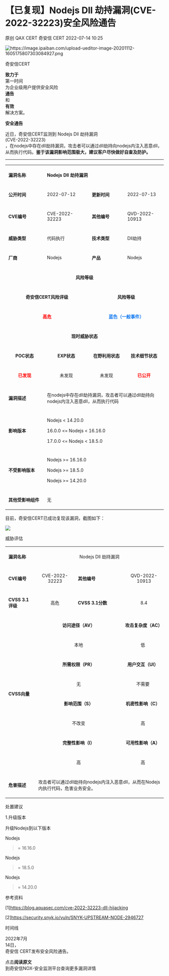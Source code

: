 #  【已复现】Nodejs Dll 劫持漏洞(CVE-2022-32223)安全风险通告   
原创 QAX CERT  奇安信 CERT   2022-07-14 10:25  
  
![](https://mmbiz.qpic.cn/mmbiz_png/EkibxOB3fs4icrhoWdKnhTgicSjB9pXdeZwDibNIBAEMegibEdG1vrjOibsq887TUz3ztMkM6Qvibic7r26sqbUIbicOMYg/640?wx_fmt=png "https://image.ipaiban.com/upload-ueditor-image-20201112-1605175807303084927.png")  
  
奇安信CERT  
  
**致力于**  
第一时间  
为企业级用户提供安全风险  
**通告**  
和  
**有效**  
解决方案。  
  
  
**安全通告**  
  
  
  
近日，奇安信CERT监测到 Nodejs Dll 劫持漏洞  
(CVE-2022-32223)  
，在nodejs中存在dll劫持漏洞，攻击者可以通过dll劫持向nodejs内注入恶意dll，从而执行代码。**鉴于该漏洞影响范围极大，建议客户尽快做好自查及防护。**  
  
****  
<table><tbody><tr><td style="word-break: break-all;padding: 5px 10px;border-color: rgb(221, 221, 221);" width="99"><p><strong><span style="font-size: 14px;">漏洞名称</span></strong></p></td><td colspan="3" style="word-break: break-all;padding: 5px 10px;border-color: rgb(221, 221, 221);"><p><strong><span style="font-size: 14px;">Nodejs Dll 劫持漏洞</span></strong></p></td></tr><tr><td style="padding: 5px 10px;border-color: rgb(221, 221, 221);" width="120"><p><strong><span style="font-size: 14px;">公开时间</span></strong></p></td><td style="padding: 5px 10px;border-color: rgb(221, 221, 221);" width="154"><p><span style="font-size: 14px;">2022-07-12</span></p></td><td style="word-break: break-all;padding: 5px 10px;border-color: rgb(221, 221, 221);" width="115"><p><strong><span style="font-size: 14px;">更新时间</span></strong></p></td><td style="padding: 5px 10px;border-color: rgb(221, 221, 221);" width="125"><p><span style="font-size: 14px;">2022-07-13</span></p></td></tr><tr><td style="padding: 5px 10px;border-color: rgb(221, 221, 221);" width="136"><p><strong><span style="font-size: 14px;">CVE编号</span></strong></p></td><td style="padding: 5px 10px;border-color: rgb(221, 221, 221);" width="164"><p><span style="font-size: 14px;">CVE-2022-32223</span></p></td><td style="padding: 5px 10px;border-color: rgb(221, 221, 221);" width="126"><p><strong><span style="font-size: 14px;">其他编号</span></strong></p></td><td style="padding: 5px 10px;border-color: rgb(221, 221, 221);" width="133"><p><span style="font-size: 14px;">QVD-2022-10913</span></p></td></tr><tr><td style="padding: 5px 10px;border-color: rgb(221, 221, 221);" width="141"><p><strong><span style="font-size: 14px;">威胁类型</span></strong></p></td><td style="padding: 5px 10px;border-color: rgb(221, 221, 221);" width="164"><p><span style="font-size: 14px;">代码执行</span></p></td><td style="padding: 5px 10px;border-color: rgb(221, 221, 221);" width="131"><p><strong><span style="font-size: 14px;">技术类型</span></strong></p></td><td style="padding: 5px 10px;border-color: rgb(221, 221, 221);" width="136"><p><span style="font-size: 14px;">Dll劫持</span></p></td></tr><tr><td style="padding: 5px 10px;border-color: rgb(221, 221, 221);" width="143"><p><strong><span style="font-size: 14px;">厂商</span></strong></p></td><td style="padding: 5px 10px;border-color: rgb(221, 221, 221);" width="162"><p><span style="font-size: 14px;">Nodejs</span></p></td><td style="padding: 5px 10px;border-color: rgb(221, 221, 221);" width="134"><p><strong><span style="font-size: 14px;">产品</span></strong></p></td><td style="padding: 5px 10px;border-color: rgb(221, 221, 221);" width="137"><p><span style="font-size: 14px;">Nodejs</span></p></td></tr><tr><td colspan="4" align="center" valign="middle" style="word-break: break-all;padding: 5px 10px;border-color: rgb(221, 221, 221);"><p><strong><span style="font-size: 14px;">风险等级</span></strong></p></td></tr><tr><td colspan="2" align="center" valign="middle" style="padding: 5px 10px;border-color: rgb(221, 221, 221);"><p><strong><span style="font-size: 14px;">奇安信CERT风险评级</span></strong></p></td><td colspan="2" align="center" valign="middle" style="padding: 5px 10px;border-color: rgb(221, 221, 221);"><p><strong><span style="font-size: 14px;">风险等级</span></strong></p></td></tr><tr><td colspan="2" align="center" valign="middle" style="padding: 5px 10px;border-color: rgb(221, 221, 221);"><p><span style="color: rgb(255, 0, 0);"><strong><span style="color: rgb(255, 0, 0);font-size: 14px;">高危</span></strong></span></p></td><td colspan="2" align="center" valign="middle" style="padding: 5px 10px;border-color: rgb(221, 221, 221);"><p><span style="color: rgb(12, 118, 240);"><strong><span style="color: rgb(12, 118, 240);font-size: 14px;">蓝色（一般事件）</span></strong></span></p></td></tr><tr><td colspan="4" align="center" valign="middle" style="padding: 5px 10px;border-color: rgb(221, 221, 221);"><p><strong><span style="font-size: 14px;">现时威胁状态</span></strong></p></td></tr><tr><td align="center" valign="middle" style="word-break: break-all;padding: 5px 10px;border-color: rgb(221, 221, 221);" width="143"><p><strong><span style="font-size: 14px;">POC状态</span></strong></p></td><td align="center" valign="middle" style="padding: 5px 10px;border-color: rgb(221, 221, 221);" width="161"><p><strong><span style="font-size: 14px;">EXP状态</span></strong></p></td><td align="center" valign="middle" style="padding: 5px 10px;border-color: rgb(221, 221, 221);" width="135"><p><strong><span style="font-size: 14px;">在野利用状态</span></strong></p></td><td align="center" valign="middle" style="padding: 5px 10px;border-color: rgb(221, 221, 221);" width="138"><p><strong><span style="font-size: 14px;">技术细节状态</span></strong></p></td></tr><tr><td align="center" valign="middle" style="word-break: break-all;padding: 5px 10px;border-color: rgb(221, 221, 221);" width="143"><p><span style="color: rgb(255, 0, 0);"><strong><span style="color: rgb(255, 0, 0);font-size: 14px;">已发现</span></strong></span></p></td><td align="center" valign="middle" style="padding: 5px 10px;border-color: rgb(221, 221, 221);" width="160"><p><span style="font-size: 14px;">未发现</span></p></td><td align="center" valign="middle" style="padding: 5px 10px;border-color: rgb(221, 221, 221);" width="136"><p><span style="font-size: 14px;">未发现</span></p></td><td align="center" valign="middle" style="word-break: break-all;padding: 5px 10px;border-color: rgb(221, 221, 221);" width="138"><p><span style="color: rgb(255, 0, 0);"><strong><span style="color: rgb(255, 0, 0);font-size: 14px;">已公开</span></strong></span></p></td></tr><tr><td style="word-break: break-all;padding: 5px 10px;border-color: rgb(221, 221, 221);" width="142"><p><strong><span style="font-size: 14px;">漏洞描述</span></strong></p></td><td colspan="3" style="padding: 5px 10px;border-color: rgb(221, 221, 221);"><p><span style="font-size: 14px;">在nodejs中存在dll劫持漏洞，攻击者可以通过dll劫持向nodejs内注入恶意dll，从而执行代码</span></p></td></tr><tr><td style="padding: 5px 10px;border-color: rgb(221, 221, 221);" width="142"><p><strong><span style="font-size: 14px;">影响版本</span></strong></p></td><td colspan="3" style="padding: 5px 10px;border-color: rgb(221, 221, 221);"><p><span style="font-size: 14px;">Nodejs &lt; 14.20.0</span></p><p><span style="font-size: 14px;">16.0.0 &lt;= Nodejs &lt; 16.16.0</span></p><p><span style="font-size: 14px;">17.0.0 &lt;= Nodejs &lt; 18.5.0</span></p></td></tr><tr><td style="padding: 5px 10px;border-color: rgb(221, 221, 221);" width="142"><p><strong><span style="font-size: 14px;">不受影响版本</span></strong></p></td><td colspan="3" style="padding: 5px 10px;border-color: rgb(221, 221, 221);"><p><span style="font-size: 14px;">Nodejs &gt;= 16.16.0</span></p><p><span style="font-size: 14px;">Nodejs &gt;= 18.5.0</span></p><p><span style="font-size: 14px;">Nodejs &gt;= 14.20.0</span></p></td></tr><tr><td style="padding: 5px 10px;border-color: rgb(221, 221, 221);" width="142"><p><strong><span style="font-size: 14px;">其他受影响组件</span></strong></p></td><td colspan="3" style="padding: 5px 10px;border-color: rgb(221, 221, 221);"><p><span style="font-size: 14px;">无</span></p></td></tr></tbody></table>  
  
目前，奇安信CERT已成功复现该漏洞，截图如下：  
  
  
![](https://mmbiz.qpic.cn/mmbiz_png/EkibxOB3fs4ibvPjkVrH2qPymEoy3bEauvDT89SDDdKhX1jicxjGm1hvI7SzsOmgcZJFBiayE2o4arnLR5c5ib7V2icg/640?wx_fmt=png "")  
  
  
威胁评估  
  
<table><tbody><tr><td style="word-break: break-all;padding: 5px 10px;" width="75"><p><strong><span style="font-size: 14px;">漏洞名称</span></strong></p></td><td colspan="4" align="center" valign="middle" style="padding: 5px 10px;" width="460"><p><span style="font-size: 14px;">Nodejs Dll 劫持漏洞</span></p></td></tr><tr><td style="padding: 5px 10px;" width="75"><p><strong><span style="font-size: 14px;">CVE编号</span></strong></p></td><td align="center" valign="middle" style="padding: 5px 10px;" width="106"><p><span style="font-size: 14px;">CVE-2022-32223</span></p></td><td colspan="2" style="word-break: break-all;padding: 5px 10px;" width="206"><p><strong><span style="font-size: 14px;">其他编号</span></strong></p></td><td align="center" valign="middle" style="padding: 5px 10px;" width="106"><p><span style="font-size: 14px;">QVD-2022-10913</span></p></td></tr><tr><td style="padding: 5px 10px;" width="75"><p><strong><span style="font-size: 14px;">CVSS 3.1评级</span></strong></p></td><td align="center" valign="middle" style="padding: 5px 10px;" width="106"><p><span style="font-size: 14px;">高危</span></p></td><td colspan="2" style="padding: 5px 10px;" width="206"><p><strong><span style="font-size: 14px;">CVSS 3.1分数</span></strong></p></td><td align="center" valign="middle" style="padding: 5px 10px;" width="106"><p><span style="font-size: 14px;">8.4</span></p></td></tr><tr><td rowspan="8" style="padding: 5px 10px;" width="75"><p><strong><span style="font-size: 14px;">CVSS向量</span></strong></p></td><td colspan="2" align="center" valign="middle" style="word-break: break-all;padding: 5px 10px;" width="322"><p><strong><span style="font-size: 14px;">访问途径（AV）</span></strong></p></td><td colspan="2" align="center" valign="middle" style="padding: 5px 10px;"><p><strong><span style="font-size: 14px;">攻击复杂度（AC）</span></strong></p></td></tr><tr><td colspan="2" align="center" valign="middle" style="padding: 5px 10px;" width="188"><p><span style="font-size: 14px;">本地</span></p></td><td colspan="2" align="center" valign="middle" style="padding: 5px 10px;" width="109"><p><span style="font-size: 14px;">低</span></p></td></tr><tr><td colspan="2" align="center" valign="middle" style="word-break: break-all;padding: 5px 10px;" width="256"><p><strong><span style="font-size: 14px;">所需权限（PR）</span></strong></p></td><td colspan="2" align="center" valign="middle" style="padding: 5px 10px;" width="109"><p><strong><span style="font-size: 14px;">用户交互（UI）</span></strong></p></td></tr><tr><td colspan="2" align="center" valign="middle" style="padding: 5px 10px;" width="273"><p><span style="font-size: 14px;">无</span></p></td><td colspan="2" align="center" valign="middle" style="padding: 5px 10px;" width="109"><p><span style="font-size: 14px;">不需要</span></p></td></tr><tr><td colspan="2" align="center" valign="middle" style="word-break: break-all;padding: 5px 10px;" width="281"><p><strong><span style="font-size: 14px;">影响范围（S）</span></strong></p></td><td colspan="2" align="center" valign="middle" style="word-break: break-all;padding: 5px 10px;" width="109"><p><strong><span style="font-size: 14px;">机密性影响（C）</span></strong></p></td></tr><tr><td colspan="2" align="center" valign="middle" style="padding: 5px 10px;" width="284"><p><span style="font-size: 14px;">不改变</span></p></td><td colspan="2" align="center" valign="middle" style="padding: 5px 10px;" width="109"><p><span style="font-size: 14px;">高</span></p></td></tr><tr><td colspan="2" align="center" valign="middle" style="word-break: break-all;padding: 5px 10px;" width="286"><p><strong><span style="font-size: 14px;">完整性影响（I）</span></strong></p></td><td colspan="2" align="center" valign="middle" style="padding: 5px 10px;" width="109"><p><strong><span style="font-size: 14px;">可用性影响（A）</span></strong></p></td></tr><tr><td colspan="2" align="center" valign="middle" style="padding: 5px 10px;" width="287"><p><span style="font-size: 14px;">高</span></p></td><td colspan="2" align="center" valign="middle" style="padding: 5px 10px;" width="109"><p><span style="font-size: 14px;">高</span></p></td></tr><tr><td style="padding: 5px 10px;" width="75"><p><strong><span style="font-size: 14px;">危害描述</span></strong></p></td><td colspan="4" style="padding: 5px 10px;" width="460"><p><span style="font-size: 14px;">攻击者可以通过dll劫持向nodejs内注入恶意dll，从而在Nodejs内执行代码，危害业务安全。</span></p></td></tr></tbody></table>  
  
  
处置建议  
  
1.升级版本  
  
升级Nodejs到以下版本  
  
Nodejs
>= 16.16.0  
  
Nodejs
>= 18.5.0  
  
Nodejs
>= 14.20.0  
  
  
参考资料  
  
[1]https://blog.aquasec.com/cve-2022-32223-dll-hijacking  
  
[2]https://security.snyk.io/vuln/SNYK-UPSTREAM-NODE-2946727  
  
  
时间线  
  
2022年7月  
14日，  
奇安信 CERT发布安全风险通告。  
  
  
点击**阅读原文**  
到奇安信NOX-安全监测平台查询更多漏洞详情  
